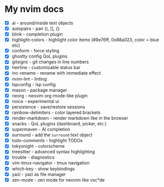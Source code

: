 # My nvim docs

- [X] ai - around/inside text objects
- [X] autopairs - pair (), [], {}
- [X] blink - completion plugin
- [X] highlight-colors - highlight color items (#9e76ff, 0x88a023, color = blue etc)
- [X] conform - force styling
- [X] ghostty config QoL plugins
- [X] gitsigns - git changes in line numbers
- [X] heirline - customizable status bar
- [X] inc-rename - rename with immediate effect
- [X] nvim-lint - linting
- [X] lspconfig - lsp config
- [X] mason - package manager
- [X] neorg - neovim org-mode-like plugin
- [X] noice - experimental ui
- [X] persistence - save/restore sessions
- [X] rainbow-delimiters - color layered brackets
- [X] render-markdown - render markdown like in the browser
- [X] snacks - QoL plugins (dashboard, picker, etc.)
- [X] supermaven - AI completion
- [X] surround - add the `surround` text object
- [X] todo-comments - highlight TODOs
- [X] tokyonight - colorscheme
- [X] treesitter - advanced syntax highlighting
- [X] trouble - diagnostics
- [X] vim-tmux-navigator - tmux navigation
- [X] which-key - show keybindings
- [X] yazi - yazi as file manager
- [X] zen-mode - zen mode for neovim like vsc*de
